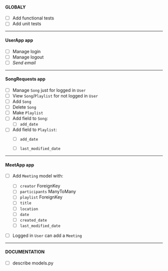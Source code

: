 #### GLOBALY
- [ ] Add functional tests
- [ ] Add unit tests

---
#### UserApp app
- [ ] Manage login
- [ ] Manage logout
- [ ] *Send email*

---
#### SongRequests app
- [ ] Manage `Song` just for logged in `User`
- [ ] View `Song`/`Playlist` for not logged in `User`
- [ ] Add `Song`
- [ ] Delete `Song`
- [ ] Make `Playlist`
- [ ] Add field to `Song`:
  - [ ] `add_date`
- [ ] Add field to `Playlist`:
  - [ ] `add_date`
  - [ ] `last_modified_date`


---
#### MeetApp app
- [ ] Add `Meeting` model with:
  - [ ] `creator` ForeignKey
  - [ ] `participants` ManyToMany
  - [ ] `playlist` ForeignKey
  - [ ] `title` 
  - [ ] `location`
  - [ ] `date`
  - [ ] `created_date`
  - [ ] `last_modified_date`
- [ ] Logged in `User` can add a `Meeting`


---
#### DOCUMENTATION

- [ ] describe models.py